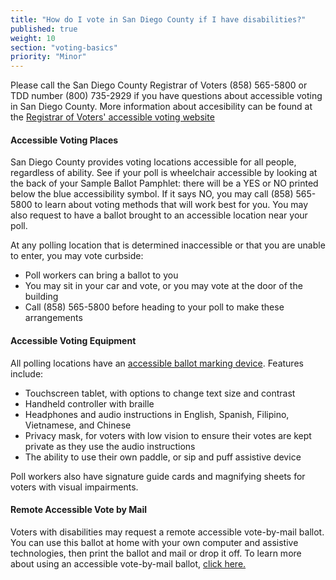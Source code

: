 ```yaml
---
title: "How do I vote in San Diego County if I have disabilities?"
published: true
weight: 10
section: "voting-basics"
priority: "Minor"
---
```


Please call the San Diego County Registrar of Voters (858) 565-5800 or TDD number (800) 735-2929 if you have questions about accessible voting in San Diego County. More information about accesibility can be found at the [Registrar of Voters' accessible voting website](https://www.sdvote.com/content/rov/en/outreach/accessible_voting.html)

#### Accessible Voting Places   

San Diego County provides voting locations accessible for all people, regardless of ability. See if your poll is wheelchair accessible by looking at the back of your Sample Ballot Pamphlet: there will be a YES or NO printed below the blue accessibility symbol. If it says NO, you may call (858) 565-5800 to learn about voting methods that will work best for you. You may also request to have a ballot brought to an accessible location near your poll.

At any polling location that is determined inaccessible or that you are unable to enter, you may vote curbside:
- Poll workers can bring a ballot to you
- You may sit in your car and vote, or you may vote at the door of the building
- Call (858) 565-5800 before heading to your poll to make these arrangements

#### Accessible Voting Equipment 

All polling locations have an [accessible ballot marking device](https://www.sdvote.com/content/rov/en/outreach/bmd.html). Features include: 
- Touchscreen tablet, with options to change text size and contrast 
- Handheld controller with braille 
- Headphones and audio instructions in English, Spanish, Filipino, Vietnamese, and Chinese
- Privacy mask, for voters with low vision to ensure their votes are kept private as they use the audio instructions
- The ability to use their own paddle, or sip and puff assistive device

Poll workers also have signature guide cards and magnifying sheets for voters with visual impairments. 

#### Remote Accessible Vote by Mail 

Voters with disabilities may request a remote accessible vote-by-mail ballot. You can use this ballot at home with your own computer and assistive technologies, then print the ballot and mail or drop it off. To learn more about using an accessible vote-by-mail ballot, [click here.](https://www.sdvote.com/content/rov/en/outreach/accessible_voting.html) 
